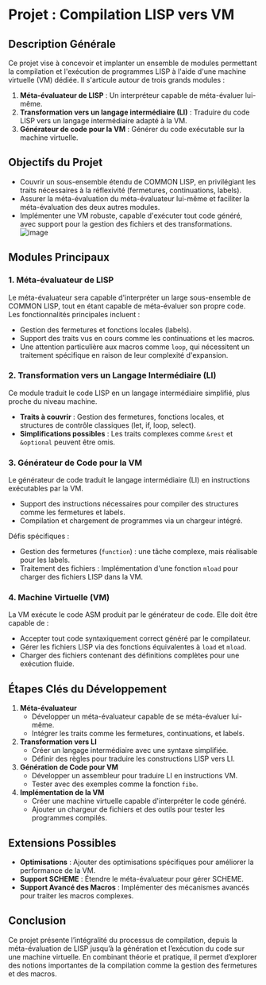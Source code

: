 # Projet : Compilation LISP vers VM

## Description Générale
Ce projet vise à concevoir et implanter un ensemble de modules permettant la compilation et l'exécution de programmes LISP à l'aide d'une machine virtuelle (VM) dédiée. Il s'articule autour de trois grands modules :

1. **Méta-évaluateur de LISP** : Un interpréteur capable de méta-évaluer lui-même.
2. **Transformation vers un langage intermédiaire (LI)** : Traduire du code LISP vers un langage intermédiaire adapté à la VM.
3. **Générateur de code pour la VM** : Générer du code exécutable sur la machine virtuelle.

## Objectifs du Projet
- Couvrir un sous-ensemble étendu de COMMON LISP, en privilégiant les traits nécessaires à la réflexivité (fermetures, continuations, labels).
- Assurer la méta-évaluation du méta-évaluateur lui-même et faciliter la méta-évaluation des deux autres modules.
- Implémenter une VM robuste, capable d'exécuter tout code généré, avec support pour la gestion des fichiers et des transformations.
   ![image](https://github.com/user-attachments/assets/964ba67d-d4af-4b8b-87fc-f61f6fe23fc7)


## Modules Principaux

### 1. Méta-évaluateur de LISP
Le méta-évaluateur sera capable d'interpréter un large sous-ensemble de COMMON LISP, tout en étant capable de méta-évaluer son propre code. Les fonctionnalités principales incluent :

- Gestion des fermetures et fonctions locales (labels).
- Support des traits vus en cours comme les continuations et les macros.
- Une attention particulière aux macros comme `loop`, qui nécessitent un traitement spécifique en raison de leur complexité d'expansion.

### 2. Transformation vers un Langage Intermédiaire (LI)
Ce module traduit le code LISP en un langage intermédiaire simplifié, plus proche du niveau machine.

- **Traits à couvrir** : Gestion des fermetures, fonctions locales, et structures de contrôle classiques (let, if, loop, select).
- **Simplifications possibles** : Les traits complexes comme `&rest` et `&optional` peuvent être omis.

### 3. Générateur de Code pour la VM
Le générateur de code traduit le langage intermédiaire (LI) en instructions exécutables par la VM.

- Support des instructions nécessaires pour compiler des structures comme les fermetures et labels.
- Compilation et chargement de programmes via un chargeur intégré.

Défis spécifiques :
- Gestion des fermetures (`function`) : une tâche complexe, mais réalisable pour les labels.
- Traitement des fichiers : Implémentation d'une fonction `mload` pour charger des fichiers LISP dans la VM.

### 4. Machine Virtuelle (VM)
La VM exécute le code ASM produit par le générateur de code. Elle doit être capable de :

- Accepter tout code syntaxiquement correct généré par le compilateur.
- Gérer les fichiers LISP via des fonctions équivalentes à `load` et `mload`.
- Charger des fichiers contenant des définitions complètes pour une exécution fluide.

## Étapes Clés du Développement
1. **Méta-évaluateur**
   - Développer un méta-évaluateur capable de se méta-évaluer lui-même.
   - Intégrer les traits comme les fermetures, continuations, et labels.
2. **Transformation vers LI**
   - Créer un langage intermédiaire avec une syntaxe simplifiée.
   - Définir des règles pour traduire les constructions LISP vers LI.
3. **Génération de Code pour VM**
   - Développer un assembleur pour traduire LI en instructions VM.
   - Tester avec des exemples comme la fonction `fibo`.
4. **Implémentation de la VM**
   - Créer une machine virtuelle capable d'interpréter le code généré.
   - Ajouter un chargeur de fichiers et des outils pour tester les programmes compilés.

## Extensions Possibles
- **Optimisations** : Ajouter des optimisations spécifiques pour améliorer la performance de la VM.
- **Support SCHEME** : Étendre le méta-évaluateur pour gérer SCHEME.
- **Support Avancé des Macros** : Implémenter des mécanismes avancés pour traiter les macros complexes.

## Conclusion
Ce projet présente l’intégralité du processus de compilation, depuis la méta-évaluation de LISP jusqu’à la génération et l’exécution du code sur une machine virtuelle. En combinant théorie et pratique, il permet d’explorer des notions importantes de la compilation comme la gestion des fermetures et des macros.

